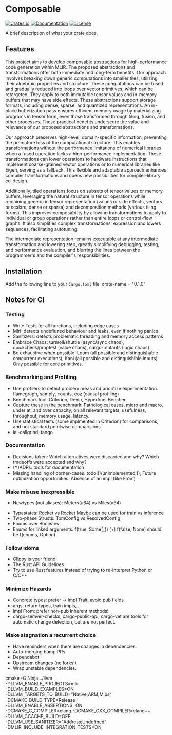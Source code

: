 # Composable

[![Crates.io](https://img.shields.io/crates/v/crate-name.svg)](https://crates.io/crates/composable)
[![Documentation](https://docs.rs/composable/badge.svg)](https://docs.rs/composable)
[![License](https://img.shields.io/crates/l/composable.svg)](https://github.com/selfsupervised-ai/composable/blob/main/LICENSE)

A brief description of what your crate does.

## Features

This project aims to develop composable abstractions for high-performance code generation within MLIR. The proposed abstractions and transformations offer both immediate and long-term benefits. Our approach involves breaking down generic computations into smaller tiles, utilizing their algebraic properties and structure. These computations can be fused and gradually reduced into loops over vector primitives, which can be retargeted. They apply to both immutable tensor values and in-memory buffers that may have side effects. These abstractions support storage formats, including dense, sparse, and quantized representations. An in-place bufferization pass ensures efficient memory usage by materializing programs in tensor form, even those transformed through tiling, fusion, and other processes. These practical benefits underscore the value and relevance of our proposed abstractions and transformations.

Our approach preserves high-level, domain-specific information, preventing the premature loss of the computational structure. This enables transformations without the performance limitations of numerical libraries when a fused operation lacks a high-performance implementation. These transformations can lower operations to hardware instructions that implement coarse-grained vector operations or to numerical libraries like Eigen, serving as a fallback. This flexible and adaptable approach enhances compiler transformations and opens new possibilities for compiler-library co-design.

Additionally, tiled operations focus on subsets of tensor values or memory buffers, leveraging the natural structure in tensor operations while remaining generic in tensor representation (values or side effects, vectors or scalars, dense or sparse) and decomposition methods (various tiling forms). This improves composability by allowing transformations to apply to individual or group operations rather than entire loops or control-flow graphs. It also simplifies complex transformations' expression and lowers sequences, facilitating autotuning.

The intermediate representation remains executable at any intermediate transformation and lowering step, greatly simplifying debugging, testing, and performance evaluation, and blurring the lines between the programmer's and the compiler's responsibilities.

## Installation

Add the following line to your `Cargo.toml` file:
crate-name = "0.1.0"

## Notes for CI

### Testing

- Write Tests for all functions, including edge cases
- Miri: detects undefiuned behaviour and leaks, even if nothing panics
- Sanitizers: detects problematic threading and memory access patterns
- Embrace Chaos: turmoil/shuttle (async/sync chaos), quickcheck/proptest (value chaos), cargo-mutants (logic chaos)
- Be exhaustive when possible: Loom (all possible and distinguishable concurrent executions), Kani (all possible and distinguishible inputs). Only possible for core primitives.

### Benchmarking and Profiling

- Use profilers to detect problem areas and prioritize experimentation. flamegraph, samply, counts, coz (causal profiling)
- Benchmark tool: Criterion, Devin, Hyperfine, Bencher
- Capture these in the benchmark: Pathological cases, micro and macro, under at, and over capacity, on all relevant targets, usefulness, throughput, memory usage, latency.
- Use statistical tests (some implmented in Criterion) for comparisons, and not standard pointwise comparisions.
- iai-callgrind, tango

### Documentation

- Decisions taken: Which alternatives were discarded and why? Which tradeoffs were accepted and why?
- (Y)ADRs: tools for documentation
- Missing handling of corner-cases. todo!()/unimplemented!(), Future optimization opportunities: Absence of an impl (like From)

### Make misuse inexpressible

- Newtypes (not aliases): Meters(u64) vs Miles(u64)
<!-- trunk-ignore(markdownlint/MD033) -->
- Typestates: Rocket <Ground> vs Rocket <Air> Maybe can be used for train vs inference
- Two-phase Structs: TomConfig vs ResolvedConfig
- Enums over Booleans
- Enums for linked arguments: f(true, Some(\_)) (+) f(false, None) should be f(enums, Option)

### Follow idoms

- Clippy is your friend
- The Rust API Guidelines
- Try to use Rust features instead of trying to re-interpret Python or C/C++

### Minimize Hazards

- Concrete types: prefer -> Impl Trait, avoid pub fields
- args, return types, train impls, ...
- impl From: prefer non-pub inherent methods!
- cargo-semver-checks, cargo-public-api, cargo-vet are tools for automatic change detection, but are not perfect.

### Make stagnation a recurrent choice

- Have reminders when there are changes in dependencies.
- Auto-merging bump PRs
- Dependabot
- Upstream changes (no forks!)
- Wrap unstable dependencies.

cmake -G Ninja ../llvm \
 -DLLVM_ENABLE_PROJECTS=mlir \
 -DLLVM_BUILD_EXAMPLES=ON \
 -DLLVM_TARGETS_TO_BUILD="Native;ARM;Mips" \
 -DCMAKE_BUILD_TYPE=Release \
 -DLLVM_ENABLE_ASSERTIONS=ON \
 -DCMAKE_C_COMPILER=clang -DCMAKE_CXX_COMPILER=clang++ \
 -DLLVM_CCACHE_BUILD=OFF \
 -DLLVM_USE_SANITIZER="Address;Undefined" \
 -DMLIR_INCLUDE_INTEGRATION_TESTS=ON
